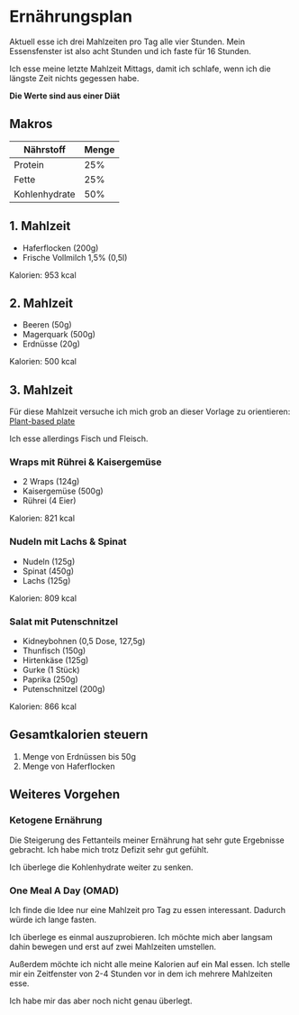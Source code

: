 # Ernährungsplan

Aktuell esse ich drei Mahlzeiten pro Tag alle vier Stunden. Mein Essensfenster ist also acht Stunden und ich faste für 16 Stunden.

Ich esse meine letzte Mahlzeit Mittags, damit ich schlafe, wenn ich die längste Zeit nichts gegessen habe.

**Die Werte sind aus einer Diät**

## Makros

| Nährstoff | Menge |
| --------- | ----- |
| Protein | 25% |
| Fette | 25% |
| Kohlenhydrate | 50% |

## 1. Mahlzeit

- Haferflocken (200g)
- Frische Vollmilch 1,5% (0,5l)

Kalorien: 953 kcal

## 2. Mahlzeit

- Beeren (50g)
- Magerquark (500g)
- Erdnüsse (20g)

Kalorien: 500 kcal

## 3. Mahlzeit

Für diese Mahlzeit versuche ich mich grob an dieser Vorlage zu orientieren:
[Plant-based plate](https://darebee.com/mealplans/plant-based-plate.html)

Ich esse allerdings Fisch und Fleisch.

### Wraps mit Rührei & Kaisergemüse

- 2 Wraps (124g)
- Kaisergemüse (500g)
- Rührei (4 Eier)

Kalorien: 821 kcal

### Nudeln mit Lachs & Spinat

- Nudeln (125g)
- Spinat (450g)
- Lachs (125g)

Kalorien: 809 kcal

### Salat mit Putenschnitzel

- Kidneybohnen (0,5 Dose, 127,5g)
- Thunfisch (150g)
- Hirtenkäse (125g)
- Gurke (1 Stück)
- Paprika (250g)
- Putenschnitzel (200g)

Kalorien: 866 kcal

## Gesamtkalorien steuern

1. Menge von Erdnüssen bis 50g
2. Menge von Haferflocken

## Weiteres Vorgehen

### Ketogene Ernährung

Die Steigerung des Fettanteils meiner Ernährung hat sehr gute Ergebnisse gebracht. Ich habe mich trotz Defizit sehr gut gefühlt.

Ich überlege die Kohlenhydrate weiter zu senken.

### One Meal A Day (OMAD)

Ich finde die Idee nur eine Mahlzeit pro Tag zu essen interessant. Dadurch würde ich lange fasten.

Ich überlege es einmal auszuprobieren.
Ich möchte mich aber langsam dahin bewegen und erst auf zwei Mahlzeiten umstellen.

Außerdem möchte ich nicht alle meine Kalorien auf ein Mal essen. Ich stelle mir ein Zeitfenster von 2-4 Stunden vor in dem ich mehrere Mahlzeiten esse. 

Ich habe mir das aber noch nicht genau überlegt.
